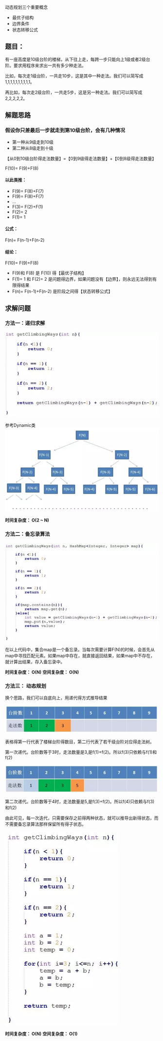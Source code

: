 动态规划三个重要概念
* 最优子结构
* 边界条件
* 状态转移公式

## 题目：
有一座高度是10级台阶的楼梯，从下往上走，每跨一步只能向上1级或者2级台阶。要求用程序来求出一共有多少种走法。

比如，每次走1级台阶，一共走10步，这是其中一种走法。我们可以简写成 1,1,1,1,1,1,1,1,1,1。

再比如，每次走2级台阶，一共走5步，这是另一种走法。我们可以简写成 2,2,2,2,2。

## 解题思路

### 假设你只差最后一步就走到第10级台阶，会有几种情况

* 第一种从9级走到10级
* 第二种从8级走到十级

【从0到10级台阶得走法数量】=【0到9级得走法数量】+【0到8级得走法数量】

 F(10)= F(9)+F(8)
 #### 以此类推：
 
 * F(9)= F(8)+F(7)
 * F(9)= F(8)+F(7)
 * ...
 * F(3)= F(2)+F(1)
 * F(2)= 2
 * F(1)= 1
 
 #### 公式：
  F(n)= F(n-1)+F(n-2)
  
  ####  结论：
  
  F(10)= F(9)+F(8)
  
  * F(9)和 F(8) 是 F(10) 得【最优子结构】
  * F(1)= 1 和  F(2)= 2 是问题得边界，如果问题没有【边界】，则永远无法得到有限得结果
  * F(n)= F(n-1)+F(n-2) 是阶段之间得【状态转移公式】
  
## 求解问题

### 方法一：递归求解
  
  ![Image text](img/1587527305.jpg)
 
  参考Dynamic类
  ![Image text](img/1587527565.jpg)
  
  **时间复杂度： O(2 ~ N)**
  
### 方法二：备忘录算法  
  ![Image text](img/1587527739.jpg)
  
  在以上代码中，集合map是一个备忘录。当每次需要计算F(N)的时候，会首先从map中寻找匹配元素。如果map中存在，就直接返回结果，如果map中不存在，就计算出结果，存入备忘录中。
  
  **时间复杂度： O(N)**
  **空间复杂度： O(N)**
### 方法三： 动态规划
  
   换个思路，我们可以自底向上，用递代得方式推导结果
   
   ![Image text](img/1587528332.jpg)
   
   表格得第一行代表了楼梯台阶得数目，第二行代表了若干级台阶对应得走法树。
   
   第一次递代。台阶数等于3时，走法数量是3,是f(1)+f(2)。所以f(3)只依赖与f(1)和f(2)
   
   ![Image text](img/1587528590.jpg)
   
   第二次递代。台阶数等于4时，走法数量是5,是f(3)+f(2)。所以f(4)只依赖与f(3)和f(2)
   
   由此可见，每一次迭代，只需要保存之前得两种状态，就可以推导出新得状态，而不需要备忘录算法那样保留所有得子状态。
   
   ![Image text](img/1587529271.jpg)
   
   **时间复杂度： O(N)**
   **空间复杂度： O(1)**